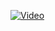[![Video](https://img.youtube.com/vi/-lkSZxk_BQc/maxresdefault.jpg)](https://www.youtube.com/watch?v=-lkSZxk_BQc)